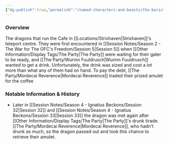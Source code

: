 ```yaml
---
{"dg-publish":true,"permalink":"/named-characters-and-beasts/the-barista-dragon/","tags":["NPC"],"updated":"2025-04-26T18:49:08.143+01:00"}
---
```



### Overview
The dragons that run the Cafe in [[Locations/Strixhaven\|Strixhaven]]'s teleport centre. They were first encountered in [[Session Notes/Season 2 - The War for The OFC's Freedom/Session 5\|Session 5]] when [[Other Information/Display Tags/The Party\|The Party]] were waiting for their gater to be ready, and [[The Party/Wurinn Fuuldrusch\|Wurinn Fuuldrusch]] wanted to get a drink. Unfortunately, the drink was sized and cost a lot more than what any of them had on hand. To pay the debt, [[The Party/Mordecai Reverence\|Mordecai Reverence]] traded their prized amulet for the coffee 

### Notable Information & History 
- Later in [[Session Notes/Season 4 - Ignatius Beckons/Session 32\|Session 32]] and [[Session Notes/Season 4 - Ignatius Beckons/Session 33\|Session 33]] the dragon was met again after [[Other Information/Display Tags/The Party\|The Party]]'s drunk tirade. [[The Party/Mordecai Reverence\|Mordecai Reverence]], who hadn't drunk as much, so the dragon passed out and took this chance to retrieve their amulet. 